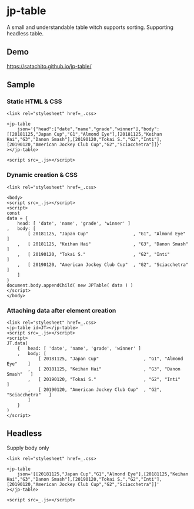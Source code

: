 # jp-table

A small and understandable table witch supports sorting.
Supporting headless table.

## Demo

https://satachito.github.io/jp-table/

## Sample

### Static HTML & CSS

```
<link rel="stylesheet" href=_.css>

<jp-table
	json='{"head":["date","name","grade","winner"],"body":[[20181125,"Japan Cup","G1","Almond Eye"],[20181125,"Keihan Hai","G3","Danon Smash"],[20190120,"Tokai S.","G2","Inti"],[20190120,"American Jockey Club Cup","G2","Sciacchetra"]]}'
></jp-table>

<script src=_.js></script>
```

### Dynamic creation & CSS

```
<link rel="stylesheet" href=_.css>

<body>
<script src=_.js></script>
<script>
const
data = {
	head: [ 'date', 'name', 'grade', 'winner' ]
,	body: [
		[ 20181125, "Japan Cup" 				, "G1", "Almond Eye"	]
	,	[ 20181125, "Keihan Hai"				, "G3", "Danon Smash"	]
	,	[ 20190120, "Tokai S."					, "G2", "Inti"			]
	,	[ 20190120, "American Jockey Club Cup"	, "G2", "Sciacchetra"	]
	]
}
document.body.appendChild( new JPTable( data ) )
</script>
</body>
```

### Attaching data after element creation

```
<link rel="stylesheet" href=_.css>
<jp-table id=JT></jp-table>
<script src=_.js></script>
<script>
JT.data(
	{	head: [ 'date', 'name', 'grade', 'winner' ]
	,	body: [
			[ 20181125, "Japan Cup" 				, "G1", "Almond Eye"	]
		,	[ 20181125, "Keihan Hai"				, "G3", "Danon Smash"	]
		,	[ 20190120, "Tokai S."					, "G2", "Inti"			]
		,	[ 20190120, "American Jockey Club Cup"	, "G2", "Sciacchetra"	]
		]
	}
)
</script>
```

## Headless

Supply body only

```
<link rel="stylesheet" href=_.css>

<jp-table
	json='[[20181125,"Japan Cup","G1","Almond Eye"],[20181125,"Keihan Hai","G3","Danon Smash"],[20190120,"Tokai S.","G2","Inti"],[20190120,"American Jockey Club Cup","G2","Sciacchetra"]]'
></jp-table>

<script src=_.js></script>
```
